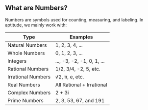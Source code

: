 ## What are Numbers?
Numbers are symbols used for counting, measuring, and labeling. In aptitude, we mainly work with:

| Type               | Examples                   |
| ------------------ | -------------------------- |
| Natural Numbers    | 1, 2, 3, 4, ...            |
| Whole Numbers      | 0, 1, 2, 3, ...            |
| Integers           | ..., -3, -2, -1, 0, 1, ... |
| Rational Numbers   | 1/2, 3/4, -2, 5, etc.      |
| Irrational Numbers | √2, π, e, etc.             |
| Real Numbers       | All Rational + Irrational  |
| Complex Numbers    | 2 + 3i                     |
| Prime Numbers      | 2, 3, 53, 67, and 191      |
